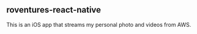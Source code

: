 ## roventures-react-native

This is an iOS app that streams my personal photo and videos from AWS. 
